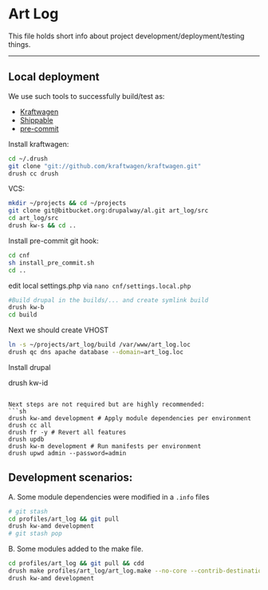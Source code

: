 Art Log
=======

This file holds short info about project development/deployment/testing things.

----------


Local deployment
----------------

We use such tools to successfully build/test as:

 - [Kraftwagen](http://kraftwagen.org/)
 - [Shippable](https://www.shippable.com/)
 - [pre-commit](http://pre-commit.com/)
 
Install kraftwagen:
```sh
cd ~/.drush
git clone "git://github.com/kraftwagen/kraftwagen.git"
drush cc drush
```

VCS:
```sh
mkdir ~/projects && cd ~/projects
git clone git@bitbucket.org:drupalway/al.git art_log/src
cd art_log/src
drush kw-s && cd ..
```

Install pre-commit git hook:
```sh
cd cnf
sh install_pre_commit.sh
cd ..
```

edit local settings.php via  ```nano cnf/settings.local.php```
```sh
#Build drupal in the builds/... and create symlink build
drush kw-b
cd build
```

Next we should create VHOST
```sh
ln -s ~/projects/art_log/build /var/www/art_log.loc
drush qc dns apache database --domain=art_log.loc
```

Install drupal

drush kw-id
```

Next steps are not required but are highly recommended:
```sh
drush kw-amd development # Apply module dependencies per environment
drush cc all
drush fr -y # Revert all features
drush updb
drush kw-m development # Run manifests per environment
drush upwd admin --password=admin
```

Development scenarios:
------

A. Some module dependencies were modified in a ```.info```  files
```sh
# git stash
cd profiles/art_log && git pull
drush kw-amd development
# git stash pop
```
B. Some modules added to the make file.
```sh
cd profiles/art_log && git pull && cdd
drush make profiles/art_log/art_log.make --no-core --contrib-destination=profiles/art_log --yes
drush kw-amd development
```
